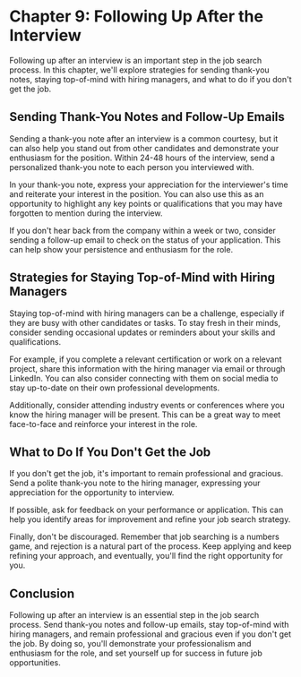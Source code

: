 Chapter 9: Following Up After the Interview
===========================================

Following up after an interview is an important step in the job search process. In this chapter, we'll explore strategies for sending thank-you notes, staying top-of-mind with hiring managers, and what to do if you don't get the job.

Sending Thank-You Notes and Follow-Up Emails
--------------------------------------------

Sending a thank-you note after an interview is a common courtesy, but it can also help you stand out from other candidates and demonstrate your enthusiasm for the position. Within 24-48 hours of the interview, send a personalized thank-you note to each person you interviewed with.

In your thank-you note, express your appreciation for the interviewer's time and reiterate your interest in the position. You can also use this as an opportunity to highlight any key points or qualifications that you may have forgotten to mention during the interview.

If you don't hear back from the company within a week or two, consider sending a follow-up email to check on the status of your application. This can help show your persistence and enthusiasm for the role.

Strategies for Staying Top-of-Mind with Hiring Managers
-------------------------------------------------------

Staying top-of-mind with hiring managers can be a challenge, especially if they are busy with other candidates or tasks. To stay fresh in their minds, consider sending occasional updates or reminders about your skills and qualifications.

For example, if you complete a relevant certification or work on a relevant project, share this information with the hiring manager via email or through LinkedIn. You can also consider connecting with them on social media to stay up-to-date on their own professional developments.

Additionally, consider attending industry events or conferences where you know the hiring manager will be present. This can be a great way to meet face-to-face and reinforce your interest in the role.

What to Do If You Don't Get the Job
-----------------------------------

If you don't get the job, it's important to remain professional and gracious. Send a polite thank-you note to the hiring manager, expressing your appreciation for the opportunity to interview.

If possible, ask for feedback on your performance or application. This can help you identify areas for improvement and refine your job search strategy.

Finally, don't be discouraged. Remember that job searching is a numbers game, and rejection is a natural part of the process. Keep applying and keep refining your approach, and eventually, you'll find the right opportunity for you.

Conclusion
----------

Following up after an interview is an essential step in the job search process. Send thank-you notes and follow-up emails, stay top-of-mind with hiring managers, and remain professional and gracious even if you don't get the job. By doing so, you'll demonstrate your professionalism and enthusiasm for the role, and set yourself up for success in future job opportunities.
